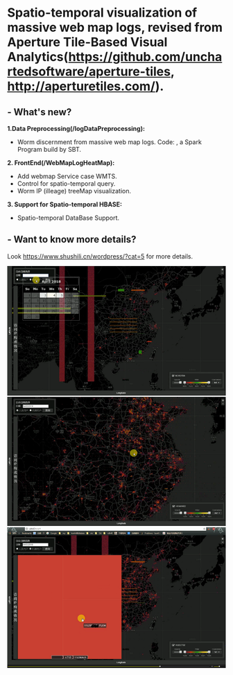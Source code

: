 # Spatio-temporal visualization of massive web map logs, revised from Aperture Tile-Based Visual Analytics(https://github.com/unchartedsoftware/aperture-tiles, http://aperturetiles.com/).
## - **What's new?**<br>

**1.Data Preprocessing(/logDataPreprocessing):**<br>
- Worm discernment from massive web map logs. Code: , a Spark Program build by SBT.

**2. FrontEnd(/WebMapLogHeatMap):**<br>
- Add webmap Service case WMTS.
- Control for spatio-temporal query.
- Worm IP (illeage) treeMap visualization.

**3. Support for Spatio-temporal HBASE:**<br>
- Spatio-temporal DataBase Support.

## - **Want to know more details?**<br>
Look https://www.shushili.cn/wordpress/?cat=5 for more details.

![image](https://github.com/RilaShu/spatio-temporal-visualization-of-massive-web-map-logs/raw/master/images/spatio-temporal-query.png)<br>
![image](https://github.com/RilaShu/spatio-temporal-visualization-of-massive-web-map-logs/raw/master/images/human.png)<br>
![image](https://github.com/RilaShu/spatio-temporal-visualization-of-massive-web-map-logs/raw/master/images/worm-IP.png)<br>
